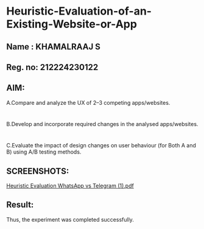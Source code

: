 # Heuristic-Evaluation-of-an-Existing-Website-or-App
## Name : KHAMALRAAJ S
## Reg. no: 212224230122
## AIM:
A.Compare and analyze the UX of 2–3 competing apps/websites.
#
B.Develop and incorporate required changes in the analysed apps/websites.
#
C.Evaluate the impact of design changes on user behaviour (for Both A and B) using A/B testing methods.
## SCREENSHOTS:
[Heuristic Evaluation WhatsApp vs Telegram (1).pdf](https://github.com/user-attachments/files/20506662/Heuristic.Evaluation.WhatsApp.vs.Telegram.1.pdf)

## Result:
Thus, the experiment was completed successfully.
